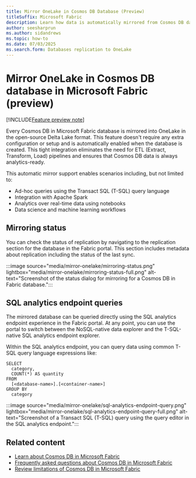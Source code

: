 ```yaml
---
title: Mirror OneLake in Cosmos DB Database (Preview)
titleSuffix: Microsoft Fabric
description: Learn how data is automatically mirrored from Cosmos DB database in Microsoft Fabric to OneLake during the preview.
author: seesharprun
ms.author: sidandrews
ms.topic: how-to
ms.date: 07/03/2025
ms.search.form: Databases replication to OneLake
---
```


# Mirror OneLake in Cosmos DB database in Microsoft Fabric (preview)

[!INCLUDE[Feature preview note](../../includes/feature-preview-note.md)]

Every Cosmos DB in Microsoft Fabric database is mirrored into OneLake in the open-source Delta Lake format. This feature doesn't require any extra configuration or setup and is automatically enabled when the database is created. This tight integration eliminates the need for ETL (Extract, Transform, Load) pipelines and ensures that Cosmos DB data is always analytics-ready. 

This automatic mirror support enables scenarios including, but not limited to:

- Ad-hoc queries using the Transact SQL (T-SQL) query language
- Integration with Apache Spark
- Analytics over real-time data using notebooks
- Data science and machine learning workflows

## Mirroring status

You can check the status of replication by navigating to the replication section for the database in the Fabric portal. This section includes metadata about replication including the status of the last sync.

:::image source="media/mirror-onelake/mirroring-status.png" lightbox="media/mirror-onelake/mirroring-status-full.png" alt-text="Screenshot of the status dialog for mirroring for a Cosmos DB in Fabric database.":::

## SQL analytics endpoint queries

The mirrored database can be queried directly using the SQL analytics endpoint experience in the Fabric portal. At any point, you can use the portal to switch between the NoSQL-native data explorer and the T-SQL-native SQL analytics endpoint explorer.

Within the SQL analytics endpoint, you can query data using common T-SQL query language expressions like:

```tsql
SELECT
  category,
  COUNT(*) AS quantity
FROM
  [<database-name>].[<container-name>]
GROUP BY
  category
```

:::image source="media/mirror-onelake/sql-analytics-endpoint-query.png" lightbox="media/mirror-onelake/sql-analytics-endpoint-query-full.png" alt-text="Screenshot of a Transact SQL (T-SQL) query using the query editor in the SQL analytics endpoint.":::

## Related content

- [Learn about Cosmos DB in Microsoft Fabric](overview.md)
- [Frequently asked questions about Cosmos DB in Microsoft Fabric](faq.yml)
- [Review limitations of Cosmos DB in Microsoft Fabric](limitations.md)
